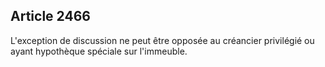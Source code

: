 Article 2466
----
L'exception de discussion ne peut être opposée au créancier privilégié ou ayant
hypothèque spéciale sur l'immeuble.
